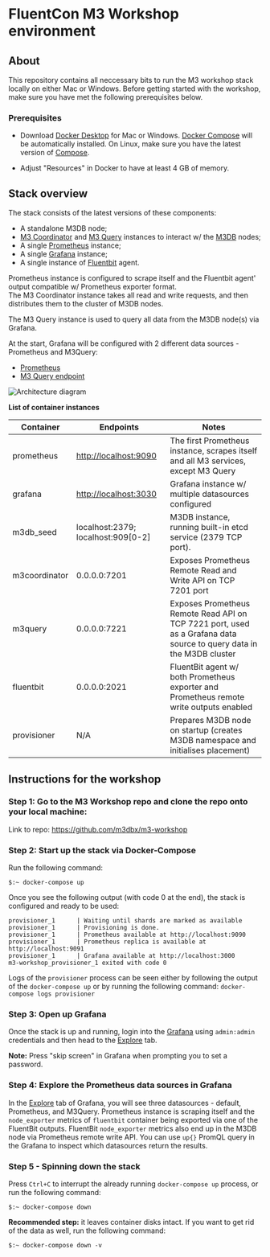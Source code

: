 # FluentCon M3 Workshop environment

## About

This repository contains all neccessary bits to run the M3 workshop stack locally on either Mac or Windows. Before getting started with the workshop, make sure you have met the following prerequisites below. 

### Prerequisites 

- Download [Docker Desktop](https://www.docker.com/products/docker-desktop) for Mac or Windows. [Docker Compose](https://docs.docker.com/compose) will be automatically installed. On Linux, make sure you have the latest version of [Compose](https://docs.docker.com/compose/install/). 

- Adjust "Resources" in Docker to have at least 4 GB of memory.

## Stack overview

The stack consists of the latest versions of these components:

- A standalone M3DB node;
- [M3 Coordinator](https://m3db.io/docs/m3coordinator/) and [M3 Query](https://m3db.io/docs/m3query/) instances to interact w/ the [M3DB](https://m3db.io/docs/m3db/) nodes;
- A single [Prometheus](https://prometheus.io/docs/introduction/overview/) instance;
- A single [Grafana](https://grafana.com/) instance;
- A single instance of [Fluentbit](https://fluentbit.io/) agent.

Prometheus instance is configured to scrape itself and the Fluentbit agent' output compatible w/ Prometheus exporter format.  
The M3 Coordinator instance takes all read and write requests, and then distributes them to the cluster of M3DB nodes.

The M3 Query instance is used to query all data from the M3DB node(s) via Grafana.

At the start, Grafana will be configured with 2 different data sources - Prometheus and M3Query: 

- [Prometheus](http://localhost:9090)
- [M3 Query endpoint](http://localhost:7221)

![Architecture diagram](./fluentconf-workshop-schema.png)

**List of container instances**

| Container   | Endpoints 	| Notes		|
| ----------- | ----------- |-----------|
| prometheus| [http://localhost:9090](http://localhost:9090)|The first Prometheus instance, scrapes itself and all M3 services, except M3 Query|
| grafana| [http://localhost:3030](http://localhost:3030)|Grafana instance w/ multiple datasources configured|
| m3db_seed	  | localhost:2379; localhost:909[0-2]| M3DB instance, running built-in etcd service (2379 TCP port). |
| m3coordinator| 0.0.0.0:7201 | Exposes Prometheus Remote Read and Write API on TCP 7201 port |
| m3query | 0.0.0.0:7221  | Exposes Prometheus Remote Read API on TCP 7221 port, used as a Grafana data source to query data in the M3DB cluster|
| fluentbit | 0.0.0.0:2021  | FluentBit agent w/ both Prometheus exporter and Prometheus remote write outputs enabled|
| provisioner | N/A | Prepares M3DB node on startup (creates M3DB namespace and initialises placement) |

## Instructions for the workshop

### Step 1: Go to the M3 Workshop repo and clone the repo onto your local machine: 

Link to repo: https://github.com/m3dbx/m3-workshop

### Step 2: Start up the stack via Docker-Compose

Run the following command:

```$:~ docker-compose up```

Once you see the following output (with code 0 at the end), the stack is configured and ready to be used: 

```
provisioner_1      | Waiting until shards are marked as available
provisioner_1      | Provisioning is done.
provisioner_1      | Prometheus available at http://localhost:9090
provisioner_1      | Prometheus replica is available at http://localhost:9091
provisioner_1      | Grafana available at http://localhost:3000
m3-workshop_provisioner_1 exited with code 0
```

Logs of the `provisioner` process can be seen either by following the output of the `docker-compose up` or by running the following command: ```docker-compose logs provisioner```

### Step 3: Open up Grafana 

Once the stack is up and running, login into the [Grafana](http://localhost:3030) using `admin:admin` credentials and then head to the [Explore](http://localhost:3000/explore) tab.

**Note:** Press "skip screen" in Grafana when prompting you to set a password. 

### Step 4: Explore the Prometheus data sources in Grafana

In the [Explore](http://localhost:3000/explore) tab of Grafana, you will see three datasources - default, Prometheus, and M3Query. 
Prometheus instance is scraping itself and the `node_exporter` metrics of `fluentbit` container being exported via one of the FluentBit outputs. FluentBit `node_exporter` metrics also end up 
in the M3DB node via Prometheus remote write API. You can use `up{}` PromQL query in the Grafana to inspect which datasources return the results.

### Step 5 - Spinning down the stack

Press `Ctrl+C` to interrupt the already running `docker-compose up` process, or run the following command:

```$:~ docker-compose down```

**Recommended step:** it leaves container disks intact. If you want to get rid of the data as well, run the following command:

```$:~ docker-compose down -v```
